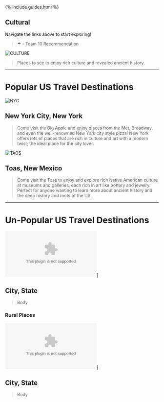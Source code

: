 {% include guides.html %}

## Cultural

Navigate the links above to start exploring!

> ☂ - Team 10 Recommendation

![CULTURE](https://wander-lush.org/wp-content/uploads/2020/12/Cultural-tourism-destinations-Andalusia-CanvaPro.jpg)

> Places to see to enjoy rich culture and revealed ancient history.

---------

# Popular US Travel Destinations

![NYC](https://i0.wp.com/files.tripstodiscover.com/files/2016/10/bigstock-Diamond-District-New-York-98002574-1.jpg?resize=784%2c588)
## New York City, New York
> Come visit the Big Apple and enjoy places from the Met, Broadway, and even the well-renowned New York city style pizza! New York offers lots of places that are rich in culture and art with a modern twist; the ideal place for the city lover.

![TAOS](https://media.istockphoto.com/id/479050982/photo/buildings-in-taos.jpg?s=612x612&w=0&k=20&c=2SOuTiuCIHHKZxJywPYFf5Xl0sfnycMdIKxOl9ZwEo8=)
## Toas, New Mexico
> Come visit the Toas to enjoy and explore rich Native American culture at museums and galleries, each rich in art like pottery and jewelry. Perfect for anyone wanting to learn more about ancient history and the deep history and roots of the US. 

---------
# Un-Popular US Travel Destinations

![IMAGE](google.com)]
## City, State
> Body

### Rural Places
![IMAGE](google.com)]
## City, State
> Body


<!-- credit: https://www.tripstodiscover.com/most-cultured-cities-in-america-to-visit/ -->